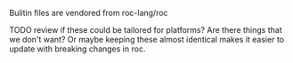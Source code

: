 Bulitin files are vendored from roc-lang/roc

TODO review if these could be tailored for platforms? Are there things that we don't want? Or maybe keeping these almost identical makes it easier to update with breaking changes in roc.
